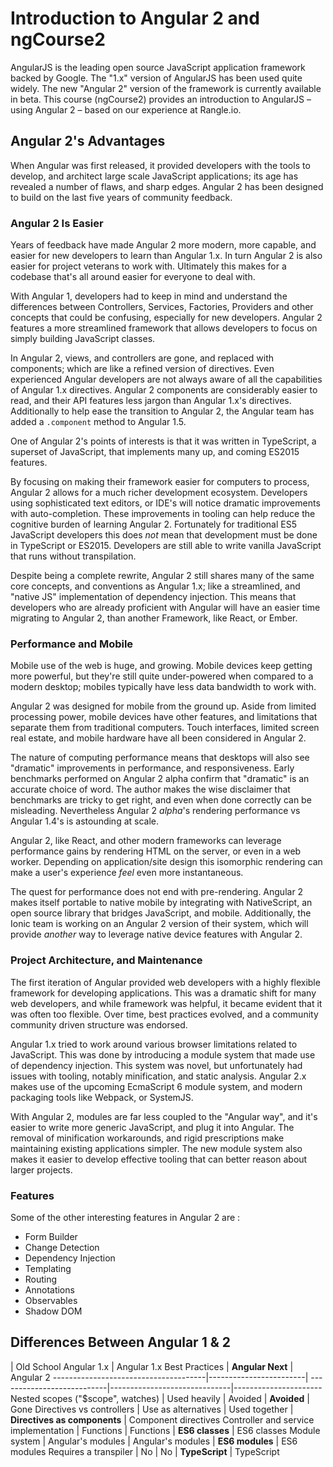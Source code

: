 # Introduction to Angular 2 and ngCourse2

AngularJS is the leading open source JavaScript application framework backed by Google. The "1.x" version of AngularJS has been used quite widely. The new "Angular 2" version of the framework is currently available in beta. This course (ngCourse2) provides an introduction to AngularJS – using Angular 2 – based on our experience at Rangle.io.


## Angular 2's Advantages
 
When Angular was first released, it provided developers with the tools  to develop, and architect large scale JavaScript applications; its age has revealed a number of flaws, and sharp edges. Angular 2 has been designed to build on the last five years of community feedback.


### Angular 2 Is Easier

Years of feedback have made Angular 2 more modern, more capable, and  easier for new developers to learn than Angular 1.x. In turn Angular 2 is also easier for project veterans to work with. Ultimately this makes for a codebase that's all around easier for everyone to deal with.

With Angular 1, developers had to keep in mind and understand the differences between Controllers, Services, Factories, Providers and other concepts that could be confusing, especially for new developers. Angular 2 features a more streamlined framework that allows developers to focus on simply building JavaScript classes.

In Angular 2, views, and controllers are gone, and replaced with components; which are like a refined version of directives. Even experienced Angular developers are not always aware of all the capabilities of Angular 1.x directives. Angular 2 components are considerably easier to read, and their API features less jargon than Angular 1.x's directives. Additionally to help ease the transition to Angular 2, the Angular team has added a `.component` method to Angular 1.5.

One of Angular 2's points of interests is that it was written in TypeScript, a superset of JavaScript, that implements many up, and coming ES2015 features.

By focusing on making their framework easier for computers to process, Angular 2 allows for a much richer development ecosystem. Developers using sophisticated text editors, or IDE's will notice dramatic improvements with auto-completion. These improvements in tooling can help reduce the cognitive burden of learning Angular 2. Fortunately for traditional ES5 JavaScript developers this does *not* mean that development must be done in TypeScript or ES2015. Developers are still able to write vanilla JavaScript that runs without transpilation.

Despite being a complete rewrite, Angular 2 still shares many of the same core concepts, and conventions as Angular 1.x; like a streamlined, and "native JS" implementation of dependency injection. This means that developers who are already proficient with Angular will have an easier time migrating to Angular 2, than another Framework, like React, or Ember.


### Performance and Mobile

Mobile use of the web is huge, and growing. Mobile devices keep getting more powerful, but they're still quite under-powered when compared to a modern desktop; mobiles typically have less data bandwidth to work with.

Angular 2 was designed for mobile from the ground up. Aside from limited processing power, mobile devices have other features, and limitations that separate them from traditional computers. Touch interfaces, limited screen real estate, and mobile hardware have all been considered in Angular 2.

The nature of computing performance means that desktops will also see "dramatic" improvements in performance, and responsiveness. Early benchmarks performed on Angular 2 alpha confirm that "dramatic" is an accurate choice of word. The author makes the wise disclaimer that benchmarks are tricky to get right, and even when done correctly can be misleading. Nevertheless Angular 2 *alpha*'s rendering performance vs Angular 1.4's is astounding at scale.

Angular 2, like React, and other modern frameworks can leverage performance gains by rendering HTML on the server, or even in a  web worker. Depending on application/site design this isomorphic rendering can make a user's experience *feel* even more instantaneous.

The quest for performance does not end with pre-rendering. Angular 2 makes itself portable to native mobile by integrating with NativeScript, an open source library that bridges  JavaScript, and mobile. Additionally, the Ionic team is working on  an Angular 2 version of their system, which will provide *another* way to leverage native device features with Angular 2.

### Project Architecture, and Maintenance

The first iteration of Angular provided web developers with a highly flexible framework for developing applications. This was a dramatic shift for many web developers, and while framework was helpful, it became evident that it was often too flexible. Over time, best practices evolved, and a community community driven structure was endorsed.

Angular 1.x tried to work around various browser limitations related to JavaScript. This was done by introducing a module system that made use of dependency injection. This system was novel, but unfortunately had issues with tooling, notably minification, and static analysis. Angular 2.x makes use of the upcoming EcmaScript 6 module system, and modern packaging tools like Webpack, or SystemJS.

With Angular 2, modules are far less coupled to the "Angular way", and it's easier to write more generic JavaScript, and plug it into Angular. The removal of minification workarounds, and rigid prescriptions make maintaining existing applications simpler. The new module system also makes it easier to develop effective tooling that can better reason about larger projects.


### Features

Some of the other interesting features in Angular 2 are :

- Form Builder
- Change Detection
- Dependency Injection
- Templating
- Routing
- Annotations
- Observables 
- Shadow DOM


## Differences Between Angular 1 & 2

| Old School Angular 1.x | Angular 1.x Best Practices | **Angular Next**             | Angular 2
--------------------------------------|------------------------| ---------------------------|------------------------------|----------------------
Nested scopes ("$scope", watches)     | Used heavily           | Avoided                    | **Avoided**                  | Gone 
Directives vs controllers             | Use as alternatives    | Used together              | **Directives as components** | Component directives
Controller and service implementation | Functions              | Functions                  | **ES6 classes**              | ES6 classes
Module system                         | Angular's modules      | Angular's modules          | **ES6 modules**              | ES6 modules
Requires a transpiler                 | No                     | No                         | **TypeScript**               | TypeScript
